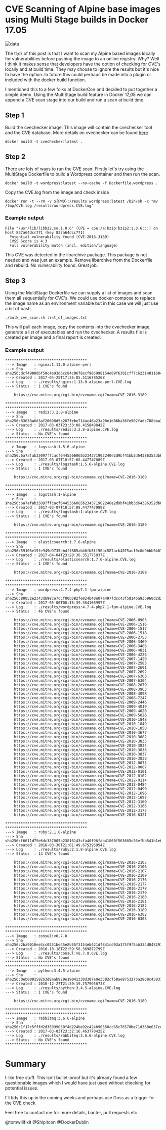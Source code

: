 # CVE Scanning of Alpine base images using Multi Stage builds in Docker 17.05  

![data](img/data.jpg)

The tl;dr of this post is that I want to scan my Alpine based images locally for vulnerabilities before pushing the image to an online registry. Why? Well I think it makes sense that developers have the option of checking for CVE's locally and at build time. They may choose to ignore the results but it's nice to have the option.  In future this could perhaps be made into a plugin or included with the docker build function.

I mentioned this to a few folks at DockerCon and decided to put together a simple demo.  Using the MultiStage build feature in Docker 17_05 we can append a CVE scan stage into our build and run a scan at build time.

## Step 1

Build the cvechecker image. This image will contain the cvechecker tool and the CVE database. More details on cvechecker can be found [here](https://github.com/sjvermeu/cvechecker/)

```
docker build -t cvechecker:latest .

```

## Step 2

There are lots of ways to run the CVE scan. Firstly let's try using the MultiStage Dockerfile to build a Wordpress container and then run the scan.

```
docker build -t wordpress:latest --no-cache -f Dockerfile.wordpress .

```

Copy the CVE.log from the image and check inside

```
docker run -t --rm -v ${PWD}:/results wordpress:latest /bin/sh -c "mv /tmp/CVE.log /results/wordpress.CVE.log"
```

### Example output

```
File "/usr/lib/libbz2.so.1.0.6" (CPE = cpe:/a:bzip:bzip2:1.0.6:::) on host 837a64dcc771 (key 837a64dcc771)
  Potential vulnerability found (CVE-2016-3189)
  CVSS Score is 4.3
  Full vulnerability match (incl. edition/language)

```

This CVE was detected in the libarchive package. This package is not needed and was just an example. Remove libarchive from the Dockerfile and rebuild. No vulnerability found. Great job.

## Step 3

Using the MultiStage Dockerfile we can supply a list of images and scan them all sequentially for CVE's.  We could use docker-compose to replace the image name as an environment variable but in this case we will just use a bit of bash.

```
./bulk_cve_scan.sh list_of_images.txt

```

This will pull each image, copy the contents into the cvechecker image, generate a list of executables and run the cvechecker. A results file is created per image and a final report is created.

### Example output

```
*************************************
---> Image   : nginx:1.13.0-alpine-perl
---> Sha     : sha256:dcf49000bf50c4e93d6cc84c96f8acf985998154e09f6301cff7c62314811604
---> Created : 2017-04-25T17:25:05.511678526Z
---> Log     : ./results/nginx:1.13.0-alpine-perl.CVE.log
---> Status  : 1 CVE's found

	https://cve.mitre.org/cgi-bin/cvename.cgi?name=CVE-2016-3189

*************************************
*************************************
---> Image   : redis:3.2.8-alpine
---> Sha     : sha256:83638a6d3af20698d5e207febe714ac46a23a98e1d86ba36fe502fadc788daa3
---> Created : 2017-03-03T23:33:08.415849842Z
---> Log     : ./results/redis:3.2.8-alpine.CVE.log
---> Status  : No CVE's found
*************************************
*************************************
---> Image   : logstash:1.5.6-alpine
---> Sha     : sha256:6a7afab35097ffcacf6445366065b234371902240e2d9bf41bb3d64386352db6
---> Created : 2017-03-07T18:57:08.447747089Z
---> Log     : ./results/logstash:1.5.6-alpine.CVE.log
---> Status  : 1 CVE's found

	https://cve.mitre.org/cgi-bin/cvename.cgi?name=CVE-2016-3189

*************************************
*************************************
---> Image   : logstash:1-alpine
---> Sha     : sha256:6a7afab35097ffcacf6445366065b234371902240e2d9bf41bb3d64386352db6
---> Created : 2017-03-07T18:57:08.447747089Z
---> Log     : ./results/logstash:1-alpine.CVE.log
---> Status  : 1 CVE's found

	https://cve.mitre.org/cgi-bin/cvename.cgi?name=CVE-2016-3189

*************************************
*************************************
---> Image   : elasticsearch:1.7.6-alpine
---> Sha     : sha256:59103e15fe949d9735eb4ff885abb6fb5ff50bc587acb4075ac10c0d9bbb0467
---> Created : 2017-04-04T23:28:36.351775037Z
---> Log     : ./results/elasticsearch:1.7.6-alpine.CVE.log
---> Status  : 1 CVE's found

	https://cve.mitre.org/cgi-bin/cvename.cgi?name=CVE-2016-3189

*************************************
*************************************
---> Image   : wordpress:4.7.4-php7.1-fpm-alpine
---> Sha     : sha256:80052e2343db98ce7ccf00b582fe024b40e07a497fdcc43f5814ba93b960d2d2
---> Created : 2017-05-06T00:15:39.364168997Z
---> Log     : ./results/wordpress:4.7.4-php7.1-fpm-alpine.CVE.log
---> Status  : 46 CVE's found

	https://cve.mitre.org/cgi-bin/cvename.cgi?name=CVE-2006-0903
	https://cve.mitre.org/cgi-bin/cvename.cgi?name=CVE-2006-1516
	https://cve.mitre.org/cgi-bin/cvename.cgi?name=CVE-2006-1517
	https://cve.mitre.org/cgi-bin/cvename.cgi?name=CVE-2006-1518
	https://cve.mitre.org/cgi-bin/cvename.cgi?name=CVE-2006-2753
	https://cve.mitre.org/cgi-bin/cvename.cgi?name=CVE-2006-3469
	https://cve.mitre.org/cgi-bin/cvename.cgi?name=CVE-2006-3486
	https://cve.mitre.org/cgi-bin/cvename.cgi?name=CVE-2006-4031
	https://cve.mitre.org/cgi-bin/cvename.cgi?name=CVE-2006-4226
	https://cve.mitre.org/cgi-bin/cvename.cgi?name=CVE-2007-1420
	https://cve.mitre.org/cgi-bin/cvename.cgi?name=CVE-2007-2583
	https://cve.mitre.org/cgi-bin/cvename.cgi?name=CVE-2007-2691
	https://cve.mitre.org/cgi-bin/cvename.cgi?name=CVE-2007-2692
	https://cve.mitre.org/cgi-bin/cvename.cgi?name=CVE-2007-6303
	https://cve.mitre.org/cgi-bin/cvename.cgi?name=CVE-2007-6304
	https://cve.mitre.org/cgi-bin/cvename.cgi?name=CVE-2008-2079
	https://cve.mitre.org/cgi-bin/cvename.cgi?name=CVE-2008-3963
	https://cve.mitre.org/cgi-bin/cvename.cgi?name=CVE-2008-4098
	https://cve.mitre.org/cgi-bin/cvename.cgi?name=CVE-2008-7247
	https://cve.mitre.org/cgi-bin/cvename.cgi?name=CVE-2009-2446
	https://cve.mitre.org/cgi-bin/cvename.cgi?name=CVE-2009-4019
	https://cve.mitre.org/cgi-bin/cvename.cgi?name=CVE-2009-4028
	https://cve.mitre.org/cgi-bin/cvename.cgi?name=CVE-2009-5026
	https://cve.mitre.org/cgi-bin/cvename.cgi?name=CVE-2010-1848
	https://cve.mitre.org/cgi-bin/cvename.cgi?name=CVE-2010-1849
	https://cve.mitre.org/cgi-bin/cvename.cgi?name=CVE-2010-1850
	https://cve.mitre.org/cgi-bin/cvename.cgi?name=CVE-2010-3677
	https://cve.mitre.org/cgi-bin/cvename.cgi?name=CVE-2010-3682
	https://cve.mitre.org/cgi-bin/cvename.cgi?name=CVE-2010-3833
	https://cve.mitre.org/cgi-bin/cvename.cgi?name=CVE-2010-3834
	https://cve.mitre.org/cgi-bin/cvename.cgi?name=CVE-2010-3836
	https://cve.mitre.org/cgi-bin/cvename.cgi?name=CVE-2010-3837
	https://cve.mitre.org/cgi-bin/cvename.cgi?name=CVE-2010-3838
	https://cve.mitre.org/cgi-bin/cvename.cgi?name=CVE-2012-0075
	https://cve.mitre.org/cgi-bin/cvename.cgi?name=CVE-2012-0087
	https://cve.mitre.org/cgi-bin/cvename.cgi?name=CVE-2012-0101
	https://cve.mitre.org/cgi-bin/cvename.cgi?name=CVE-2012-0102
	https://cve.mitre.org/cgi-bin/cvename.cgi?name=CVE-2012-0114
	https://cve.mitre.org/cgi-bin/cvename.cgi?name=CVE-2012-0484
	https://cve.mitre.org/cgi-bin/cvename.cgi?name=CVE-2012-0490
	https://cve.mitre.org/cgi-bin/cvename.cgi?name=CVE-2012-1696
	https://cve.mitre.org/cgi-bin/cvename.cgi?name=CVE-2012-1697
	https://cve.mitre.org/cgi-bin/cvename.cgi?name=CVE-2012-3160
	https://cve.mitre.org/cgi-bin/cvename.cgi?name=CVE-2012-3166
	https://cve.mitre.org/cgi-bin/cvename.cgi?name=CVE-2012-3177
	https://cve.mitre.org/cgi-bin/cvename.cgi?name=CVE-2016-6321

*************************************
*************************************
---> Image   : ruby:2.1.8-alpine
---> Sha     : sha256:f6611d75e6dc337005a23816143cfa40f96fab41860f563665c36efbb541b1e6
---> Created : 2016-03-30T21:01:49.675295954Z
---> Log     : ./results/ruby:2.1.8-alpine.CVE.log
---> Status  : 14 CVE's found

	https://cve.mitre.org/cgi-bin/cvename.cgi?name=CVE-2016-2105
	https://cve.mitre.org/cgi-bin/cvename.cgi?name=CVE-2016-2106
	https://cve.mitre.org/cgi-bin/cvename.cgi?name=CVE-2016-2107
	https://cve.mitre.org/cgi-bin/cvename.cgi?name=CVE-2016-2109
	https://cve.mitre.org/cgi-bin/cvename.cgi?name=CVE-2016-2176
	https://cve.mitre.org/cgi-bin/cvename.cgi?name=CVE-2016-2177
	https://cve.mitre.org/cgi-bin/cvename.cgi?name=CVE-2016-2178
	https://cve.mitre.org/cgi-bin/cvename.cgi?name=CVE-2016-2179
	https://cve.mitre.org/cgi-bin/cvename.cgi?name=CVE-2016-2180
	https://cve.mitre.org/cgi-bin/cvename.cgi?name=CVE-2016-2181
	https://cve.mitre.org/cgi-bin/cvename.cgi?name=CVE-2016-2182
	https://cve.mitre.org/cgi-bin/cvename.cgi?name=CVE-2016-3189
	https://cve.mitre.org/cgi-bin/cvename.cgi?name=CVE-2016-6302
	https://cve.mitre.org/cgi-bin/cvename.cgi?name=CVE-2016-6303

*************************************
*************************************
---> Image   : consul:v0.7.0
---> Sha     : sha256:2ba9010ee3cc0251be45e8b55f3154eb421df841cd93a375f9f5ab334d848291
---> Created : 2016-10-18T22:59:58.369872799Z
---> Log     : ./results/consul:v0.7.0.CVE.log
---> Status  : No CVE's found
*************************************
*************************************
---> Image   : python:3.4.5-alpine
---> Sha     : sha256:0eb0091592b3d8aab929e19041330d307e0e3302cf58ae8753276a2860c45037
---> Created : 2016-12-27T21:39:19.757995673Z
---> Log     : ./results/python:3.4.5-alpine.CVE.log
---> Status  : 1 CVE's found

	https://cve.mitre.org/cgi-bin/cvename.cgi?name=CVE-2016-3189

*************************************
*************************************
---> Image   : rabbitmq:3.6.6-alpine
---> Sha     : sha256:1f17c5fffd2d35099050f4d224be92c424b90550cc65c76570be71d368e637cc
---> Created : 2017-03-03T23:32:16.463770425Z
---> Log     : ./results/rabbitmq:3.6.6-alpine.CVE.log
---> Status  : No CVE's found
*************************************

```

# Summary

I like free stuff. This isn't bullet-proof but it's already found a few questionable images which I would have just used without checking for potential issues.

I'll tidy this up in the coming weeks and perhaps use Goss as a trigger for the CVE check.

Feel free to contact me for more details, banter, pull requests etc

@tomwillfixit @Shipitcon @DockerDublin


